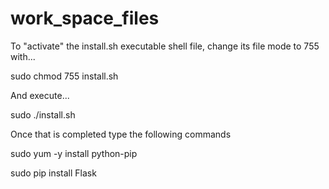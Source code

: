 # work_space_files

To "activate" the install.sh executable shell file, change its file mode to 755 with...

sudo chmod 755 install.sh

And execute...

sudo ./install.sh

Once that is completed type the following commands

sudo yum -y install python-pip

sudo pip install Flask



